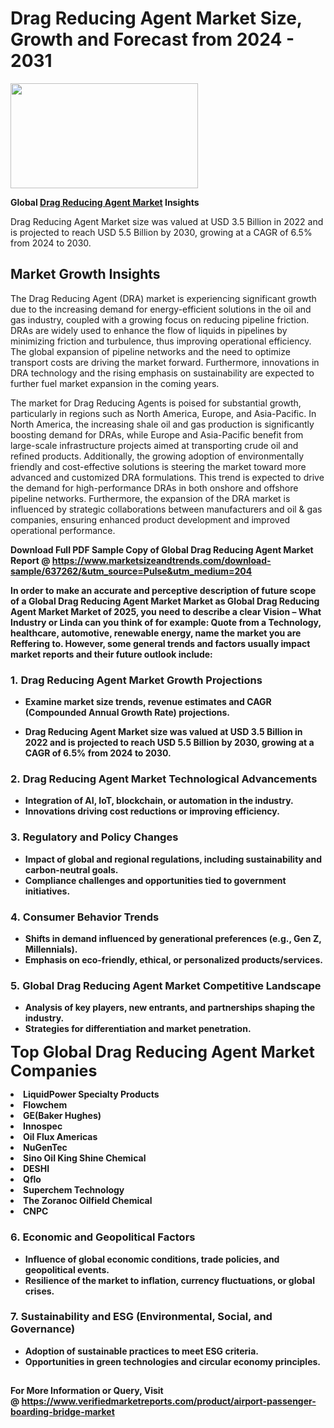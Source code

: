<H1>Drag Reducing Agent Market Size, Growth and Forecast from 2024 - 2031</H1><img class="aligncenter size-medium wp-image-584254" src="https://thirdeyenews.in/wp-content/uploads/2024/09/Global-Market-Research-300x168.jpeg" alt="" width="300" height="168" /><p><strong>Global&nbsp;<a href="https://www.marketsizeandtrends.com/download-sample/637262/&amp;utm_source=Pulse&amp;utm_medium=204">Drag Reducing Agent Market</a> Insights</strong></p><p>Drag Reducing Agent Market size was valued at USD 3.5 Billion in 2022 and is projected to reach USD 5.5 Billion by 2030, growing at a CAGR of 6.5% from 2024 to 2030.</p><p><h2>Market Growth Insights</h2> <p>The Drag Reducing Agent (DRA) market is experiencing significant growth due to the increasing demand for energy-efficient solutions in the oil and gas industry, coupled with a growing focus on reducing pipeline friction. DRAs are widely used to enhance the flow of liquids in pipelines by minimizing friction and turbulence, thus improving operational efficiency. The global expansion of pipeline networks and the need to optimize transport costs are driving the market forward. Furthermore, innovations in DRA technology and the rising emphasis on sustainability are expected to further fuel market expansion in the coming years.</p> <p><strong></strong></p> <p>The market for Drag Reducing Agents is poised for substantial growth, particularly in regions such as North America, Europe, and Asia-Pacific. In North America, the increasing shale oil and gas production is significantly boosting demand for DRAs, while Europe and Asia-Pacific benefit from large-scale infrastructure projects aimed at transporting crude oil and refined products. Additionally, the growing adoption of environmentally friendly and cost-effective solutions is steering the market toward more advanced and customized DRA formulations. This trend is expected to drive the demand for high-performance DRAs in both onshore and offshore pipeline networks. Furthermore, the expansion of the DRA market is influenced by strategic collaborations between manufacturers and oil & gas companies, ensuring enhanced product development and improved operational performance. <p><strong></p><p><span class=""><strong>Download Full PDF Sample Copy of Global Drag Reducing Agent Market Report</strong> @ <a href="https://www.marketsizeandtrends.com/download-sample/637262/&amp;utm_source=Pulse&amp;utm_medium=204" target="_blank">https://www.marketsizeandtrends.com/download-sample/637262/&amp;utm_source=Pulse&amp;utm_medium=204</a></span></p><p>In order to make an accurate and perceptive description of future scope of a Global&nbsp;Drag Reducing Agent Market Market as Global&nbsp;Drag Reducing Agent Market Market of 2025, you need to describe a clear Vision &ndash; What Industry or Linda can you think of for example: Quote from a Technology, healthcare, automotive, renewable energy, name the market you are Reffering to. However, some general trends and factors usually impact market reports and their future outlook include:</p><h3>1.&nbsp;<strong>Drag Reducing Agent Market Growth Projections</strong></h3><ul><li>Examine market size trends, revenue estimates and CAGR (Compounded Annual Growth Rate) projections.</li><li><p>Drag Reducing Agent Market size was valued at USD 3.5 Billion in 2022 and is projected to reach USD 5.5 Billion by 2030, growing at a CAGR of 6.5% from 2024 to 2030.</p></li></ul><h3>2.&nbsp;<strong>Drag Reducing Agent Market Technological Advancements</strong></h3><ul><li>Integration of AI, IoT, blockchain, or automation in the industry.</li><li>Innovations driving cost reductions or improving efficiency.</li></ul><h3>3.&nbsp;<strong>Regulatory and Policy Changes</strong></h3><ul><li>Impact of global and regional regulations, including sustainability and carbon-neutral goals.</li><li>Compliance challenges and opportunities tied to government initiatives.</li></ul><h3>4.&nbsp;<strong>Consumer Behavior Trends</strong></h3><ul><li>Shifts in demand influenced by generational preferences (e.g., Gen Z, Millennials).</li><li>Emphasis on eco-friendly, ethical, or personalized products/services.</li></ul><h3>5.&nbsp;<strong>Global Drag Reducing Agent Market Competitive Landscape</strong></h3><ul><li>Analysis of key players, new entrants, and partnerships shaping the industry.</li><li>Strategies for differentiation and market penetration.</li></ul><p data-pm-slice="1 1 []"><span style="color: inherit; font-family: inherit; font-size: 25px;">Top Global Drag Reducing Agent Market Companies</span></p><div class="" data-test-id=""><p><li>LiquidPower Specialty Products</li><li> Flowchem</li><li> GE(Baker Hughes)</li><li> Innospec</li><li> Oil Flux Americas</li><li> NuGenTec</li><li> Sino Oil King Shine Chemical</li><li> DESHI</li><li> Qflo</li><li> Superchem Technology</li><li> The Zoranoc Oilfield Chemical</li><li> CNPC</li></p></div><h3>6.&nbsp;<strong>Economic and Geopolitical Factors</strong></h3><ul><li>Influence of global economic conditions, trade policies, and geopolitical events.</li><li>Resilience of the market to inflation, currency fluctuations, or global crises.</li></ul><h3>7.&nbsp;<strong>Sustainability and ESG (Environmental, Social, and Governance)</strong></h3><ul><li>Adoption of sustainable practices to meet ESG criteria.</li><li>Opportunities in green technologies and circular economy principles.</li></ul><h2><strong style="font-size: 14px;">For More Information or Query, Visit @&nbsp;</strong><a style="background-color: #ffffff; font-size: 14px;" href="https://www.marketsizeandtrends.com/report/drag-reducing-agent-market/" target="_blank">https://www.verifiedmarketreports.com/product/airport-passenger-boarding-bridge-market</a></h2>
